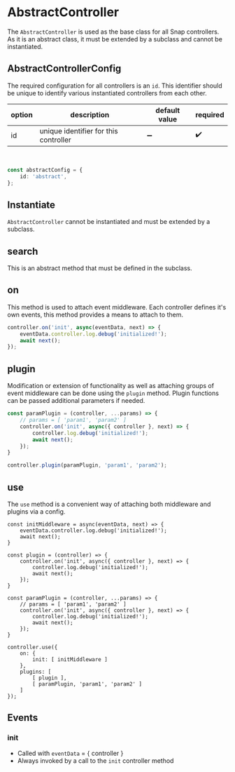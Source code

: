 # AbstractController

The `AbstractController` is used as the base class for all Snap controllers. As it is an abstract class, it must be extended by a subclass and cannot be instantiated.

## AbstractControllerConfig
The required configuration for all controllers is an `id`. This identifier should be unique to identify various instantiated controllers from each other.

| option | description | default value | required | 
|---|---|---|---|
| id | unique identifier for this controller | ➖ | ✔️ |

<br>

```typescript
const abstractConfig = {
	id: 'abstract',
};
```
## Instantiate
`AbstractController` cannot be instantiated and must be extended by a subclass.

## search
This is an abstract method that must be defined in the subclass.

## on
This method is used to attach event middleware. Each controller defines it's own events, this method provides a means to attach to them.

```typescript
controller.on('init', async(eventData, next) => {
	eventData.controller.log.debug('initialized!');
	await next();
});
```

## plugin
Modification or extension of functionality as well as attaching groups of event middleware can be done using the `plugin` method. Plugin functions can be passed additional parameters if needed.

```typescript
const paramPlugin = (controller, ...params) => {
	// params = [ 'param1', 'param2' ]
	controller.on('init', async({ controller }, next) => {
		controller.log.debug('initialized!');
		await next();
	});
}

controller.plugin(paramPlugin, 'param1', 'param2');
```

## use
The `use` method is a convenient way of attaching both middleware and plugins via a config.

```
const initMiddleware = async(eventData, next) => {
	eventData.controller.log.debug('initialized!');
	await next();
}

const plugin = (controller) => {
	controller.on('init', async({ controller }, next) => {
		controller.log.debug('initialized!');
		await next();
	});
}

const paramPlugin = (controller, ...params) => {
	// params = [ 'param1', 'param2' ]
	controller.on('init', async({ controller }, next) => {
		controller.log.debug('initialized!');
		await next();
	});
}

controller.use({
	on: {
		init: [ initMiddleware ]
	},
	plugins: [
		[ plugin ],
		[ paramPlugin, 'param1', 'param2' ]
	]
});
```

## Events

### init
- Called with `eventData` = { controller }
- Always invoked by a call to the `init` controller method